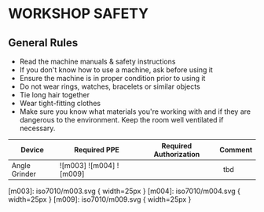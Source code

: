 # WORKSHOP SAFETY

## General Rules
* Read the machine manuals & safety instructions
* If you don't know how to use a machine, ask before using it
* Ensure the machine is in proper condition prior to using it
* Do not wear rings, watches, bracelets or similar objects
* Tie long hair together
* Wear tight-fitting clothes
* Make sure you know what materials you're working with and if they are dangerous to the environment. Keep the room well ventilated if necessary.

| Device      | Required PPE | Required Authorization | Comment |
| ----------- | ----------- | ----------- | ----------- |
| Angle Grinder | ![m003] ![m004] ![m009] |   | 	tbd


[m003]: iso7010/m003.svg { width=25px }
[m004]: iso7010/m004.svg { width=25px }
[m009]: iso7010/m009.svg { width=25px }
